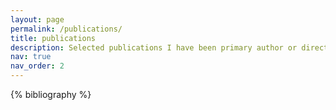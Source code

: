```yaml
---
layout: page
permalink: /publications/
title: publications
description: Selected publications I have been primary author or directly contributed to. For all other papers where I am a co-author please check my ORCiD or iNSPIRE HEP profile on the about page.
nav: true
nav_order: 2
---
```


<!-- _pages/publications.md -->

<!-- Bibsearch Feature -->

<!-- {% include bib_search.liquid %} -->

<div class="publications">

{% bibliography %}

</div>
